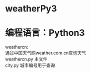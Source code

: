 # weatherPy3
# 编程语言：Python3
weathercn:</br>
通过中国天气网weather.com.cn查询天气</br>
weathercn.py 主文件</br>
city.py 城市编号用于查询</br>
